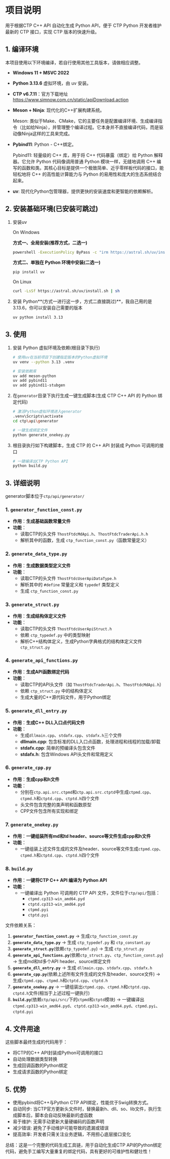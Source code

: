 # 项目说明

用于根据CTP C++ API 自动化生成 Python API，便于 CTP Python 开发者维护最新的 CTP 接口，实现 CTP 版本的快速升级。

## 1. 编译环境

本项目使用以下环境编译，若自行使用其他工具版本，请做相应调整。

- **Windows 11 + MSVC 2022**

- **Python 3.13.6** 虚拟环境，由 uv 安装。

- **CTP v6.7.11**：官方下载地址 https://www.simnow.com.cn/static/apiDownload.action

- **Meson + Ninja**: 现代化的C++扩展构建系统。

  Meson: 类似于Make、CMake，它的主要任务是配置编译环境、生成编译指令（比如给Ninja），并管理整个编译过程。它本身并不直接编译代码，而是驱动像Ninja这样的工具来完成。

- **Pybind11**: Python - C++绑定。

  Pybind11: 轻量级的 C++ 库，用于将 C++ 代码暴露（绑定）给 Python 解释器。它允许 Python 代码像调用普通 Python 模块一样，无缝地调用 C++ 编写的函数和类。其核心目标是提供一个极致简单、近乎零样板代码的接口，能轻松地将 C++ 的高性能计算能力与 Python 的易用性和庞大的生态系统结合起来。

- **uv**: 现代化Python包管理器，提供更快的安装速度和更智能的依赖解析。

## 2. 安装基础环境(已安装可跳过)

1. 安装uv

   On Windows

   **方式一、全局安装(推荐方式，二选一)**

   ```bash
   powershell -ExecutionPolicy ByPass -c "irm https://astral.sh/uv/install.ps1 | iex"
   ```

   **方式二、单独在 Python 环境中安装(二选一)**

   ```bash
   pip install uv
   ```

   On Linux

   ```bash
   curl -LsSf https://astral.sh/uv/install.sh | sh
   ```

2. 安装 Python**(方式一进行这一步，方式二直接跳过)**，我自己用的是 3.13.6，你可以安装自己需要的版本

   ```bash
   uv python install 3.13
   ```

## 3. 使用

1. 安装 Python 虚拟环境及依赖(根目录下执行)

   ```bash
   # 使用uv在当前项目下创建指定版本的Python虚拟环境
   uv venv --python 3.13 .venv
   ```
   ```bash
   # 安装依赖库
   uv add meson-python
   uv add pybind11
   uv add pybind11-stubgen
   ```

2. 在`generator`目录下执行生成一键生成脚本(生成 CTP C++ API 的 Python 绑定代码)

   ```bash
   # 激活Python虚拟环境进入generator
   .venv\Scripts\activate
   cd ctp\api\generator
   ```
   ```bash
   # 一键生成绑定文件
   python generate_onekey.py
   ```

3. 根目录执行如下构建脚本，生成 CTP 的 C++ API 封装成 Python 可调用的接口

   ```bash
   # 一键编译出CTP Python API
   python build.py
   ```

## 3. 详细说明

generator脚本位于`ctp/api/generator/`

### 1. `generator_function_const.py`

- **作用**：**生成基础函数常量文件**
- **功能**：
  - 读取CTP的头文件 `ThostFtdcMdApi.h`、`ThostFtdcTraderApi.h.h`
  - 解析其中的函数，生成 `ctp_function_const.py`（函数常量定义）

### 2. `generate_data_type.py`

- **作用**：**生成数据类型定义文件**
- **功能**：
  - 读取CTP的头文件 `ThostFtdcUserApiDataType.h`
  - 解析其中的 `#define` 常量定义和 `typedef` 类型定义
  - 生成 `ctp_function_const.py`

### 3. `generate_struct.py`
- **作用**：**生成结构体定义文件**
- **功能**：
  - 读取CTP的头文件 `ThostFtdcUserApiStruct.h`
  - 依赖 `ctp_typedef.py` 中的类型映射
  - 解析C++结构体定义，生成Python字典格式的结构体定义文件 `ctp_struct.py`

### 4. `generate_api_functions.py`
- **作用**：**生成API函数绑定代码**
- **功能**：
  - 读取CTP的API头文件（如 `ThostFtdcTraderApi.h`、`ThostFtdcMdApi.h`）
  - 依赖 `ctp_struct.py` 中的结构体定义
  - 生成大量的C++源代码文件，用于Python绑定

### 5. `generate_dll_entry.py`

- **作用**：**生成C++ DLL入口点代码文件**
- **功能**：
  - 生成`dllmain.cpp`、`stdafx.cpp`、`stdafx.h`三个文件
  - **dllmain.cpp**: 包含标准的DLL入口点函数，处理进程和线程的加载/卸载
  - **stdafx.cpp**: 简单的预编译头包含文件
  - **stdafx.h**: 包含Windows API头文件和常用定义

### 6. `generate_cpp.py`

- **作用**：**生成cpp和h文件**
- **功能**：
  - 分别在`ctp.api.src.ctpmd`和`ctp.api.src.ctptd`中生成`ctpmd.cpp`、`ctpmd.h`和`ctptd.cpp`、`ctptd.h`四个文件
  - 头文件包含完整的类声明和函数原型
  - CPP文件包含所有实现和绑定

### 7. `generate_onekey.py`

- **作用**：**一键组装所有md和td header、source等文件生成cpp和h文件**
- **功能**：
  - 一键组装上述文件生成的文件及header、source等文件生成`ctpmd.cpp`、`ctpmd.h`和`ctptd.cpp`、`ctptd.h`四个文件

### 8. `build.py`

- **作用**：**一键将CTP C++ API 编译为 Python API**
- **功能**：
  - 一键编译出 Python 可调用的 CTP API 文件，文件位于`ctp/api/`包括：
    - `ctpmd.cp313-win_amd64.pyd`
    - `ctptd.cp313-win_amd64.pyd`
    - `ctpmd.pyi`
    - `ctptd.pyi`

文件依赖关系：

1. **`generator_function_const.py`** → 生成`ctp_function_const.py`
2. **`generate_data_type.py`** → 生成 `ctp_typedef.py` 和 `ctp_constant.py`
3. **`generate_struct.py`**(依赖`ctp_typedef.py`) → 生成 `ctp_struct.py`
4. **`generate_api_functions.py`**(依赖`ctp_struct.py`、`ctp_function_const.py`) → 生成md和td多个API header、source绑定文件
5. **`generate_dll_entry.py`** → 生成 `dllmain.cpp`、`stdafx.cpp`、`stdafx.h`
6. **`generate_cpp.py`**(依赖上述所有文件生成的文件及header、source文件) →  生成`ctpmd.cpp`、`ctpmd.h`和`ctptd.cpp`、`ctptd.h`
7. **`generate_onekey.py`** → 一键组装出`ctpmd.cpp`、`ctpmd.h`和`ctptd.cpp`、`ctptd.h`文件(相当于上述过程一键执行)
8. **`build.py`**(依赖`ctp/api/src/`下的`ctpmd`和`ctptd`模块) → 一键编译出`ctpmd.cp313-win_amd64.pyd`、`ctptd.cp313-win_amd64.pyd`、`ctpmd.pyi`、`ctptd.pyi`


## 4. 文件用途

这些脚本最终生成的代码用于：
- 将CTP的C++ API封装成Python可调用的接口
- 自动处理数据类型转换
- 生成回调函数的Python绑定
- 生成请求函数的Python绑定


## 5. 优势

- 使用pybind将C++与Python CTP API绑定，性能优于Swig转换方式。
- 自动同步: 当CTP官方更新头文件时，替换最新h、dll、so、lib文件，执行生成脚本后，脚本会自动反映最新的虚函数
- 易于维护: 无需手动更新大量硬编码的函数声明
- 减少错误: 避免了手动维护可能导致的遗漏或错误
- 提高效率: 开发者只需关注业务逻辑，不用担心底层接口变化

总结：这是一个完整的代码生成工具链，用于自动化生成CTP API的Python绑定代码，避免手工编写大量重复的绑定代码，具有更好的可维护性和健壮性！